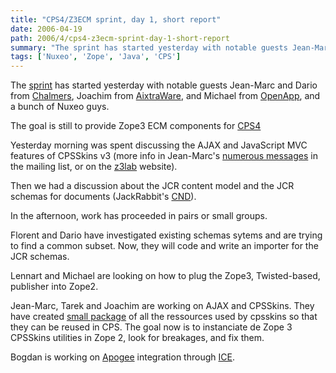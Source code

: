 ```yaml
---
title: "CPS4/Z3ECM sprint, day 1, short report"
date: 2006-04-19
path: 2006/4/cps4-z3ecm-sprint-day-1-short-report
summary: "The sprint has started yesterday with notable guests Jean-Marc and Dario from Chalmers, Joachim from AixtraWare, and Michael from OpenApp, and a bunch of Nuxeo guys."
tags: ['Nuxeo', 'Zope', 'Java', 'CPS']
---
```


<p>
The <a href="http://www.z3lab.org/sections/news/zope-3-z3ecm-april">sprint</a> has started yesterday with notable guests Jean-Marc and Dario from <a href="http://www.chalmers.se/">Chalmers</a>, Joachim from <a href="http://www.aixtraware.de/">AixtraWare</a>, and Michael from <a href="http://www.openapp.biz/">OpenApp</a>, and a bunch of Nuxeo guys.
</p><p>
The goal is still to provide Zope3 ECM components for <a href="http://blogs.nuxeo.com/sections/blogs/fermigier/2006_04_13_cps4-project-officially-started">CPS4</a>
</p><p>
Yesterday morning was spent discussing the AJAX and JavaScript MVC features of CPSSkins v3 (more info in Jean-Marc's <a href="http://blog.gmane.org/gmane.comp.web.zope.zope3.ecm.general">numerous messages</a> in the mailing list, or on the <a href="http://www.z3lab.org/">z3lab</a> website).
</p><p>
Then we had a discussion about the JCR content model and the JCR schemas for documents (JackRabbit's <a href="http://jackrabbit.apache.org/doc/nodetype/cnd.html">CND</a>).
</p><p>
In the afternoon, work has proceeded in pairs or small groups.
</p><p>
Florent and Dario have investigated existing schemas sytems and are trying to find a common subset. Now, they will code and write an importer for the JCR schemas.
</p><p>
Lennart and Michael are looking on how to plug the Zope3, Twisted-based, publisher into Zope2.
</p><p>
Jean-Marc, Tarek and Joachim are working on AJAX and CPSSkins. They have created <a href="http://svn.nuxeo.org/trac/pub/browser/nuxeo.javascript/trunk/src/nuxeo/javascript/">small package</a> of all the ressources used by cpsskins so that they can be reused in CPS. The goal now is to instanciate de Zope 3 CPSSkins utilities in Zope 2, look for breakages, and fix them.
</p><p>
Bogdan is working on <a href="http://www.eclipse.org/proposals/apogee/">Apogee</a> integration through <a href="http://www.zeroc.com/">ICE</a>.
</p> 

